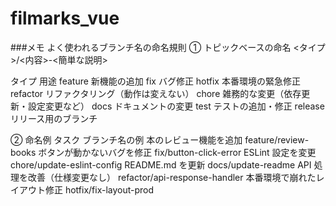 # filmarks_vue

###メモ
よく使われるブランチ名の命名規則
① トピックベースの命名
<タイプ>/<内容>-<簡単な説明>

タイプ 用途
feature 新機能の追加
fix バグ修正
hotfix 本番環境の緊急修正
refactor リファクタリング（動作は変えない）
chore 雑務的な変更（依存更新・設定変更など）
docs ドキュメントの変更
test テストの追加・修正
release リリース用のブランチ

② 命名例
タスク ブランチ名の例
本のレビュー機能を追加 feature/review-books
ボタンが動かないバグを修正 fix/button-click-error
ESLint 設定を変更 chore/update-eslint-config
README.md を更新 docs/update-readme
API 処理を改善（仕様変更なし） refactor/api-response-handler
本番環境で崩れたレイアウト修正 hotfix/fix-layout-prod
